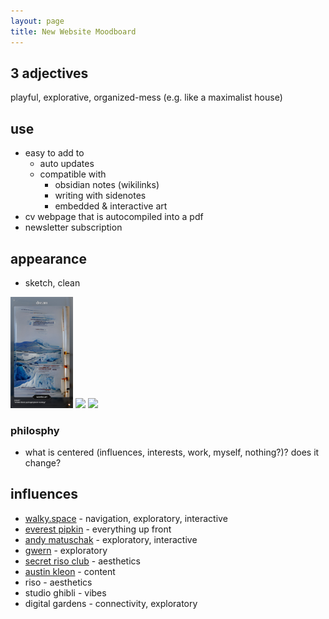 ```yaml
---
layout: page
title: New Website Moodboard
---
```


## 3 adjectives
playful, explorative, organized-mess (e.g. like a maximalist house)

## use
- easy to add to
  - auto updates
  - compatible with
    - obsidian notes (wikilinks)
    - writing with sidenotes
    - embedded & interactive art
- cv webpage that is autocompiled into a pdf
- newsletter subscription

## appearance
- sketch, clean

<p float="left">
  <img src="../assets/img/moodboard/infinitelibrary_Tradingcard.jpg" width="100" />
  <img src="https://campus.collegeforcreativestudies.edu/imaging-center/wp-content/uploads/sites/25/2021/07/2021-07-29-riso-color-swatches-12.png" width="100" />
  <img src="https://images.squarespace-cdn.com/content/v1/5c2c1aef70e8020ac2eae04e/1596376956565-VMRQCFHEAT6B6T13B0P1/IMG_2414.jpg" width="100" />
</p>

### philosphy
- what is centered (influences, interests, work, myself, nothing?)? does it change?

## influences

- [walky.space](walky.space) - navigation, exploratory, interactive
- [everest pipkin](https://everest-pipkin.com/) - everything up front
- [andy matuschak](https://andymatuschak.org/) - exploratory, interactive
- [gwern](https://www.gwern.net/index) - exploratory
- [secret riso club](https://secretrisoclub.com/) - aesthetics
- [austin kleon](https://austinkleon.com/) - content
- riso - aesthetics
- studio ghibli - vibes
- digital gardens - connectivity, exploratory
